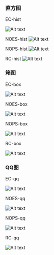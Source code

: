 ### 直方图

EC-hist

![Alt text](https://github.com/llliyueer/images2/blob/master/1/EC-hist.png)

NOES-hist
![Alt text](https://github.com/llliyueer/images2/blob/master/1/NOES-hist.png)

NOPS-hist
![Alt text](https://github.com/llliyueer/images2/blob/master/1/NOPS-hist.png)

RC-hist
![Alt text](https://github.com/llliyueer/images2/blob/master/1/RC-hist.png)

### 箱图

EC-box

![Alt text](https://github.com/llliyueer/images2/blob/master/1/EC-box.png)

NOES-box

![Alt text](https://github.com/llliyueer/images2/blob/master/1/NOES-box.png)


NOPS-box

![Alt text](https://github.com/llliyueer/images2/blob/master/1/NOPS-box.png)

RC-box

![Alt text](https://github.com/llliyueer/images2/blob/master/1/RC-box.png)


### QQ图

EC-qq


![Alt text](https://github.com/llliyueer/images2/blob/master/1/EC-qq.png)

NOES-qq

![Alt text](https://github.com/llliyueer/images2/blob/master/1/NOES-qq.png)

NOPS-qq

![Alt text](https://github.com/llliyueer/images2/blob/master/1/NOPS-qq.png)

RC-qq

![Alt text](https://github.com/llliyueer/images2/blob/master/1/RC-qq.png)
